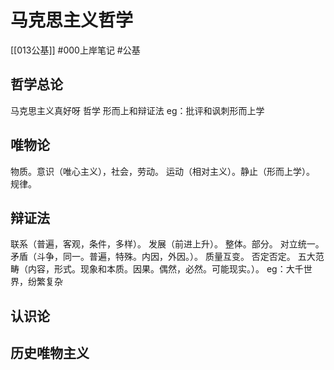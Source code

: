 # 马克思主义哲学
[[013公基]]
#000上岸笔记 #公基

## 哲学总论
马克思主义真好呀
哲学
形而上和辩证法
eg：批评和讽刺形而上学
## 唯物论
物质。意识（唯心主义），社会，劳动。
运动（相对主义）。静止（形而上学）。
规律。
## 辩证法
联系（普遍，客观，条件，多样）。
发展（前进上升）。
整体。部分。
对立统一。矛盾（斗争，同一。普遍，特殊。内因，外因。）。
质量互变。
否定否定。
五大范畴（内容，形式。现象和本质。因果。偶然，必然。可能现实。）。
eg：大千世界，纷繁复杂
## 认识论
## 历史唯物主义